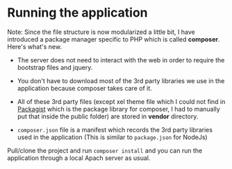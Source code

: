 # Running the application

Note: Since the file structure is now modularized a little bit, I have introduced a package manager specific to PHP which is called **composer**. Here's what's new.

* The server does not need to interact with the web in order to require the bootstrap files and jquery.

* You don't have to download most of the 3rd party libraries we use in the application because composer takes care of it.

* All of these 3rd party files (except xel theme file which I could not find in [Packagist](https://packagist.org/) which is the package library for composer, I had to manually put that inside the public folder) are stored in **vendor** directory.

* ``composer.json`` file is a manifest which records the 3rd party libraries used in the application (This is similar to ``package.json`` for NodeJs)

Pull/clone the project and run ``composer install`` and you can run the application through a local Apach server as usual.


